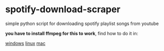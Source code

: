 # spotify-download-scraper
simple python script for downloading spotify playlist songs from youtube

**you have to install ffmpeg for this to work**, find how to do it in:

[windows](https://www.wikihow.com/Install-FFmpeg-on-Windows)
[linux](https://www.tecmint.com/install-ffmpeg-in-linux/)
[mac](https://github.com/fluent-ffmpeg/node-fluent-ffmpeg/wiki/Installing-ffmpeg-on-Mac-OS-X)
